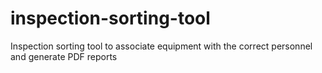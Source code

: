 # inspection-sorting-tool
Inspection sorting tool to associate equipment with the correct personnel and generate PDF reports

